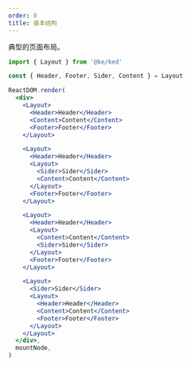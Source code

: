 ```yaml
---
order: 0
title: 基本结构
---
```


典型的页面布局。

```jsx
import { Layout } from '@ke/ked'

const { Header, Footer, Sider, Content } = Layout

ReactDOM.render(
  <div>
    <Layout>
      <Header>Header</Header>
      <Content>Content</Content>
      <Footer>Footer</Footer>
    </Layout>

    <Layout>
      <Header>Header</Header>
      <Layout>
        <Sider>Sider</Sider>
        <Content>Content</Content>
      </Layout>
      <Footer>Footer</Footer>
    </Layout>

    <Layout>
      <Header>Header</Header>
      <Layout>
        <Content>Content</Content>
        <Sider>Sider</Sider>
      </Layout>
      <Footer>Footer</Footer>
    </Layout>

    <Layout>
      <Sider>Sider</Sider>
      <Layout>
        <Header>Header</Header>
        <Content>Content</Content>
        <Footer>Footer</Footer>
      </Layout>
    </Layout>
  </div>,
  mountNode,
)
```

<style>
#components-layout-demo-basic .code-box-demo {
  text-align: center;
}
#components-layout-demo-basic .ked-layout-header,
#components-layout-demo-basic .ked-layout-footer {
  background: #7dbcea;
  color: #fff;
}
#components-layout-demo-basic .ked-layout-footer {
  line-height: 1.5;
}
#components-layout-demo-basic .ked-layout-sider {
  background: #3ba0e9;
  color: #fff;
  line-height: 120px;
}
#components-layout-demo-basic .ked-layout-content {
  background: rgba(16, 142, 233, 1);
  color: #fff;
  min-height: 120px;
  line-height: 120px;
}
#components-layout-demo-basic > .code-box-demo > div > .ked-layout {
  margin-bottom: 48px;
}
#components-layout-demo-basic > .code-box-demo > div > .ked-layout:last-child {
  margin: 0;
}
</style>
